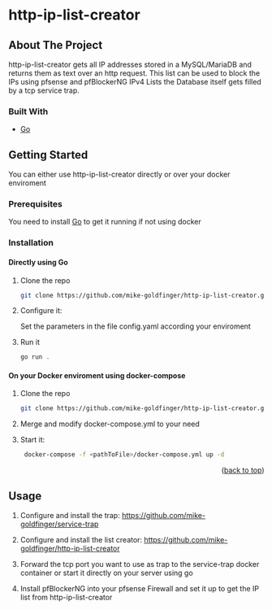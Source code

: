 # http-ip-list-creator
<!-- ABOUT THE PROJECT -->
## About The Project

http-ip-list-creator gets all IP addresses stored in a MySQL/MariaDB and returns them as text over an http request. This list can be used to block the IPs using pfsense and pfBlockerNG IPv4 Lists the Database itself gets filled by a tcp service trap.


### Built With

* [Go](https://golang.org/)


<!-- GETTING STARTED -->
## Getting Started

You can either use http-ip-list-creator directly or over your docker enviroment

### Prerequisites

You need to install [Go](https://golang.org/) to get it running if not using docker

### Installation

#### Directly using Go

1. Clone the repo
   ```sh
   git clone https://github.com/mike-goldfinger/http-ip-list-creator.git
   ```
2. Configure it:
   
   Set the parameters in the file config.yaml according your enviroment
   
3. Run it
   ```js
   go run .
   ```

#### On your Docker enviroment using docker-compose

1. Clone the repo
   ```sh
   git clone https://github.com/mike-goldfinger/http-ip-list-creator.git
   ```

2. Merge and modify docker-compose.yml to your need

2. Start it:
   ```sh
	docker-compose -f <pathToFile>/docker-compose.yml up -d
   ```

<p align="right">(<a href="#top">back to top</a>)</p>



<!-- USAGE EXAMPLES -->
## Usage

1. Configure and install the trap: https://github.com/mike-goldfinger/service-trap

2. Configure and install the list creator: https://github.com/mike-goldfinger/http-ip-list-creator

3. Forward the tcp port you want to use as trap to the service-trap docker container or start it directly on your server using go

4. Install pfBlockerNG into your pfsense Firewall and set it up to get the IP list from http-ip-list-creator
